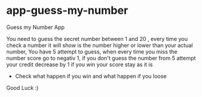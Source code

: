 # app-guess-my-number

Guess my Number App

You need to guess the secret number between 1 and 20 , every time you check a number it will show is the number higher or lower than your actual number, You have 5 attempt to guess, when every time you miss the number score go to negativ 1, if you don't guess the number from 5 attempt your credit decrease by 1 if you win your score stay as it is 

- Check what happen if you win and what happen if you loose 

Good Luck :)
